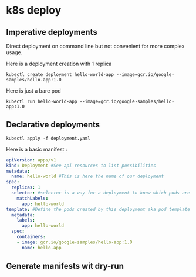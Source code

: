# k8s deploy

## Imperative deployments
Direct deployment on command line but not convenient for more complex usage.

Here is a deployment creation with 1 replica
```
kubectl create deployment hello-world-app --image=gcr.io/google-samples/hello-app:1.0
```
Here is just a bare pod
```
kubectl run hello-world-app --image=gcr.io/google-samples/hello-app:1.0
```
## Declarative deployments
```
kubectl apply -f deployment.yaml
```
Here is a basic manifest :
```yaml
apiVersion: apps/v1
kind: Deployment #See api resources to list possibilities
metadata:
  name: hello-world #This is here the name of our deployment
spec:
  replicas: 1 
  selector: #selector is a way for a deployment to know which pods are a member of this deployment
    matchLabels:
      app: hello-world
template: #Define the pods created by this deployment aka pod template
  metadata:
    labels:
      app: hello-world
  spec:
    containers:
    - image: gcr.io/google-samples/hello-app:1.0
      name: hello-app
```
## Generate manifests wit dry-run

